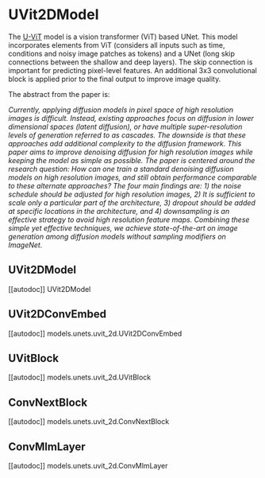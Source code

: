 <!--Copyright 2024 The HuggingFace Team. All rights reserved.

Licensed under the Apache License, Version 2.0 (the "License"); you may not use this file except in compliance with
the License. You may obtain a copy of the License at

http://www.apache.org/licenses/LICENSE-2.0

Unless required by applicable law or agreed to in writing, software distributed under the License is distributed on
an "AS IS" BASIS, WITHOUT WARRANTIES OR CONDITIONS OF ANY KIND, either express or implied. See the License for the
specific language governing permissions and limitations under the License.
-->

# UVit2DModel

The [U-ViT](https://hf.co/papers/2301.11093) model is a vision transformer (ViT) based UNet. This model incorporates elements from ViT (considers all inputs such as time, conditions and noisy image patches as tokens) and a UNet (long skip connections between the shallow and deep layers). The skip connection is important for predicting pixel-level features. An additional 3x3 convolutional block is applied prior to the final output to improve image quality.

The abstract from the paper is:

*Currently, applying diffusion models in pixel space of high resolution images is difficult. Instead, existing approaches focus on diffusion in lower dimensional spaces (latent diffusion), or have multiple super-resolution levels of generation referred to as cascades. The downside is that these approaches add additional complexity to the diffusion framework. This paper aims to improve denoising diffusion for high resolution images while keeping the model as simple as possible. The paper is centered around the research question: How can one train a standard denoising diffusion models on high resolution images, and still obtain performance comparable to these alternate approaches? The four main findings are: 1) the noise schedule should be adjusted for high resolution images, 2) It is sufficient to scale only a particular part of the architecture, 3) dropout should be added at specific locations in the architecture, and 4) downsampling is an effective strategy to avoid high resolution feature maps. Combining these simple yet effective techniques, we achieve state-of-the-art on image generation among diffusion models without sampling modifiers on ImageNet.*

## UVit2DModel

[[autodoc]] UVit2DModel

## UVit2DConvEmbed

[[autodoc]] models.unets.uvit_2d.UVit2DConvEmbed

## UVitBlock

[[autodoc]] models.unets.uvit_2d.UVitBlock

## ConvNextBlock

[[autodoc]] models.unets.uvit_2d.ConvNextBlock

## ConvMlmLayer

[[autodoc]] models.unets.uvit_2d.ConvMlmLayer
